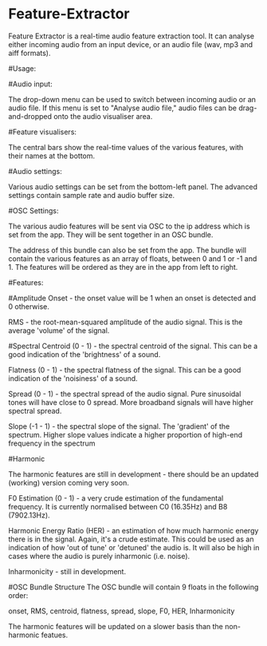 # Feature-Extractor

Feature Extractor is a real-time audio feature extraction tool. It can analyse either incoming audio from an input device, 
or an audio file (wav, mp3 and aiff formats).

#Usage:

#Audio input:

The drop-down menu can be used to switch between incoming audio or an audio file. If this menu is set to "Analyse audio file," audio files 
can be drag-and-dropped onto the audio visualiser area.

#Feature visualisers:

The central bars show the real-time values of the various features, with their names at the bottom.

#Audio settings:

Various audio settings can be set from the bottom-left panel. The advanced settings contain sample rate and audio buffer size.

#OSC Settings:

The various audio features will be sent via OSC to the ip address which is set from the app. They will be sent together in an OSC bundle. 

The address of this bundle can also be set from the app. The bundle will contain the various features as an array of floats, between 
0 and 1 or -1 and 1. The features will be ordered as they are in the app from left to right.

#Features:

#Amplitude
Onset - the onset value will be 1 when an onset is detected and 0 otherwise.

RMS - the root-mean-squared amplitude of the audio signal. This is the average 'volume' of the signal.

#Spectral
Centroid (0 - 1)  - the spectral centroid of the signal. This can be a good indication of the 'brightness' of a sound.

Flatness (0 - 1)  - the spectral flatness of the signal. This can be a good indication of the 'noisiness' of a sound.

Spread   (0 - 1)  - the spectral spread of the audio signal. Pure sinusoidal tones will have close to 0 spread. More broadband signals will have
                    higher spectral spread.

Slope    (-1 - 1) - the spectral slope of the signal. The 'gradient' of the spectrum. Higher slope values indicate a higher proportion
                    of high-end frequency in the spectrum

#Harmonic

The harmonic features are still in development - there should be an updated (working) version coming very soon.

F0 Estimation (0 - 1) - a very crude estimation of the fundamental frequency. It is currently normalised between C0 (16.35Hz) and B8
                        (7902.13Hz).

Harmonic Energy Ratio (HER) - an estimation of how much harmonic energy there is in the signal. Again, it's a crude estimate. This
                              could be used as an indication of how 'out of tune' or 'detuned' the audio is. It will also be high in
                              cases where the audio is purely inharmonic (i.e. noise).

Inharmonicity - still in development.

#OSC Bundle Structure
The OSC bundle will contain 9 floats in the following order:

onset, RMS, centroid, flatness, spread, slope, F0, HER, Inharmonicity

The harmonic features will be updated on a slower basis than the non-harmonic featues. 

